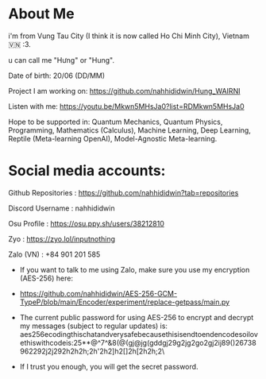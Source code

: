 # About Me

i'm from Vung Tau City (I think it is now called Ho Chi Minh City), Vietnam 🇻🇳 :3.

u can call me "Hưng" or "Hung".

Date of birth: 20/06 (DD/MM)

Project I am working on: https://github.com/nahhididwin/Hung_WAIRNI

Listen with me: https://youtu.be/Mkwn5MHsJa0?list=RDMkwn5MHsJa0

Hope to be supported in: Quantum Mechanics, Quantum Physics, Programming, Mathematics (Calculus), Machine Learning, Deep Learning, Reptile (Meta-learning OpenAI), Model-Agnostic Meta-learning.


# Social media accounts:

Github Repositories : https://github.com/nahhididwin?tab=repositories

Discord Username : nahhididwin

Osu Profile : https://osu.ppy.sh/users/38212810

Zyo : https://zyo.lol/inputnothing







Zalo (VN) : +84 901 201 585

+ If you want to talk to me using Zalo, make sure you use my encryption (AES-256) here: 

+ https://github.com/nahhididwin/AES-256-GCM-TypeP/blob/main/Encoder/experiment/replace-getpass/main.py

+ The current public password for using AES-256 to encrypt and decrypt my messages (subject to regular updates) is: aes256ecodingthischatandverysafebecausethisisendtoendencodesoilovethiswithcodeis:25**@^7^&8(@(gj@jg(gddgj29g2jg2go2gj2ij89()26738962292j2j292h2h2h;2h'2h2]h2[]2h[2h2h;2\\

+ If I trust you enough, you will get the secret password.
